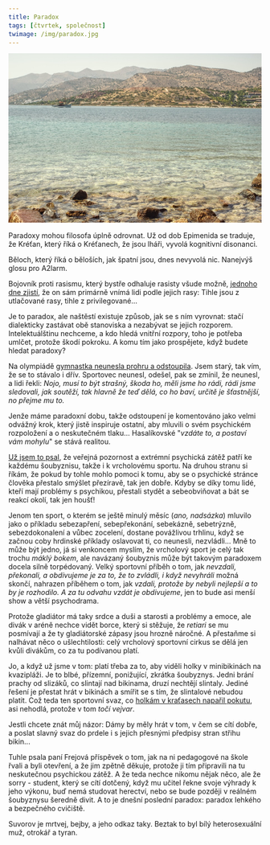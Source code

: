 ```yaml
---
title: Paradox
tags: [čtvrtek, společnost]
twimage: /img/paradox.jpg
---
```


![cover](/img/paradox.jpg)

Paradoxy mohou filosofa úplně odrovnat. Už od dob Epimenida se traduje, že Kréťan, který říká o Kréťanech, že jsou lháři, vyvolá kognitivní disonanci.

Běloch, který říká o běloších, jak špatní jsou, dnes nevyvolá nic. Nanejvýš glosu pro A2larm.

Bojovník proti rasismu, který bystře odhaluje rasisty všude možně, [jednoho dne zjistí](https://den1.cz/2021/07/28/propast.html), že on sám primárně vnímá lidi podle jejich rasy: Tihle jsou z utlačované rasy, tihle z privilegované...

Je to paradox, ale naštěstí existuje způsob, jak se s ním vyrovnat: stačí dialekticky zastávat obě stanoviska a nezabývat se jejich rozporem. Intelektuálštinu nechceme, a kdo hledá vnitřní rozpory, toho je potřeba umlčet, protože škodí pokroku. A komu tím jako prospějete, když budete hledat paradoxy?

Na olympiádě [gymnastka neunesla prohru a odstoupila](https://www.irozhlas.cz/sport/olympijske-hry/simone-bilesova-dusevni-zdravi-olympiada-tokio-gymnastika-duvody_2107280908_mim). Jsem starý, tak vím, že se to stávalo i dřív. Sportovec neunesl, odešel, pak se zmínil, že neunesl, a lidi řekli: _Nojo, musí to být strašný, škoda ho, měli jsme ho rádi, rádi jsme sledovali, jak soutěží, tak hlavně že teď dělá, co ho baví, určitě je šťastnější, no přejme mu to._

Jenže máme paradoxní dobu, takže odstoupení je komentováno jako velmi odvážný krok, který jistě inspiruje ostatní, aby mluvili o svém psychickém rozpoložení a o neskutečném tlaku... Hasalíkovské "_vzdáte to, a postaví vám mohylu_" se stává realitou. 

[Už jsem to psal](https://den1.cz/2021/06/08/sport), že veřejná pozornost a extrémní psychická zátěž patří ke každému šoubyznisu, takže i k vrcholovému sportu. Na druhou stranu si říkám, že pokud by tohle mohlo pomoci k tomu, aby se o psychické stránce člověka přestalo smýšlet přezíravě, tak jen dobře. Kdyby se díky tomu lidé, kteří mají problémy s psychikou, přestali stydět a sebeobviňovat a bát se reakcí okolí, tak jen houšť!

Jenom ten sport, o kterém se ještě minulý měsíc (_ano, nadsázka_) mluvilo jako o příkladu sebezapření, sebepřekonání, sebekázně, sebetrýzně, sebezdokonalení a vůbec zocelení, dostane povážlivou trhlinu, když se začnou coby hrdinské příklady oslavovat ti, co neunesli, nezvládli... Mně to může být jedno, já si venkoncem myslím, že vrcholový sport je celý tak trochu _máklý bokem_, ale navázaný šoubyznis může být takovým paradoxem docela silně torpédovaný. Velký sportovní příběh o tom, jak _nevzdali, překonali, a obdivujeme je za to, že to zvládli, i když nevyhráli_ možná skončí, nahrazen příběhem o tom, jak _vzdali, protože by nebyli nejlepší a to by je rozhodilo. A za tu odvahu vzdát je obdivujeme_, jen to bude asi menší show a větší psychodrama.

Protože gladiátor má taky srdce a duši a starosti a problémy a emoce, ale divák v aréně nechce vidět borce, který si stěžuje, že _retiari_ se mu posmívají a že ty gladiátorské zápasy jsou hrozně náročné. A přestaňme si nalhávat něco o ušlechtilosti: celý vrcholový sportovní cirkus se dělá jen kvůli divákům, co za tu podívanou platí.

Jo, a když už jsme v tom: platí třeba za to, aby viděli holky v minibikinách na kvazipláži. Je to blbé, přízemní, ponižující, zkrátka šoubyznys. Jedni brání prachy od slizáků, co slintají nad bikinama, druzí nechtějí slintaly. Jediné řešení je přestat hrát v bikinách a smířit se s tím, že slintalové nebudou platit. Což teda ten sportovní svaz, co [holkám v kraťasech napařil pokutu](https://www.novinky.cz/zahranicni/clanek/norske-plazove-hazenkarky-odmitly-hrat-v-bikinach-a-dostaly-pokutu-40366819), asi nehodlá, protože v tom _točí vejvar_. 

Jestli chcete znát můj názor: Dámy by měly hrát v tom, v čem se cítí dobře, a poslat slavný svaz do prdele i s jejich přesnými předpisy stran střihu bikin...

Tuhle psala paní Frejová příspěvek o tom, jak na ni pedagogové na škole řvali a byli otevření, a že jim zpětně děkuje, protože ji tím připravili na tu neskutečnou psychickou zátěž. A že teda nechce nikomu nějak něco, ale že sorry - student, který se cítí dotčený, když mu učitel řekne svoje výhrady k jeho výkonu, buď nemá studovat herectví, nebo se bude později v reálném šoubyznysu šeredně divit. A to je dnešní poslední paradox: paradox lehkého a bezpečného cvičiště.

Suvorov je mrtvej, bejby, a jeho odkaz taky. Beztak to byl bílý heterosexuální muž, otrokář a tyran.